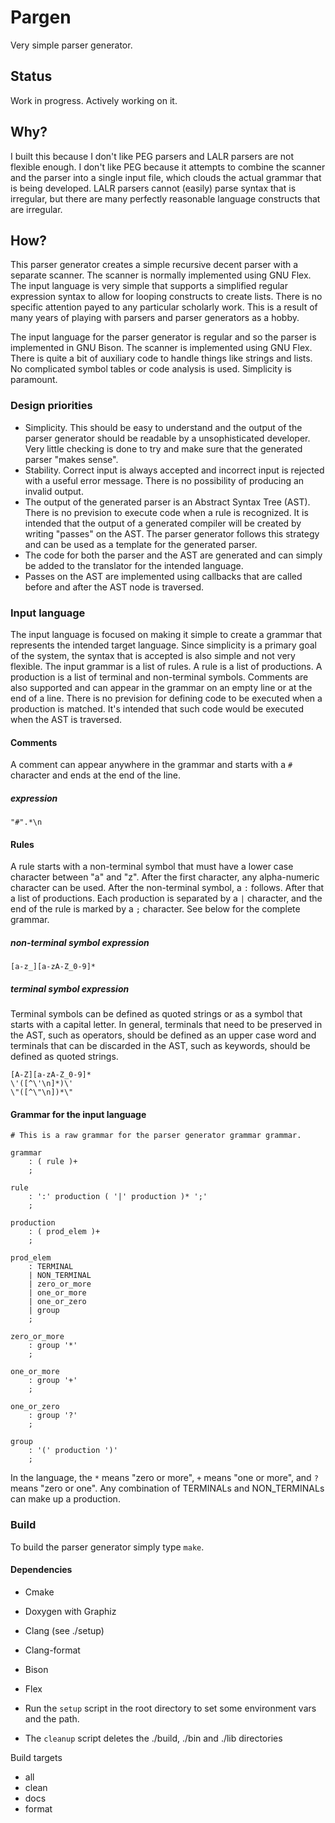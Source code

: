 # Pargen
Very simple parser generator. 

## Status

Work in progress. Actively working on it. 

## Why?

I built this because I don't like PEG parsers and LALR parsers are not flexible enough. I don't like PEG because it attempts to combine the scanner and the parser into a single input file, which clouds the actual grammar that is being developed. LALR parsers cannot (easily) parse syntax that is irregular, but there are many perfectly reasonable language constructs that are irregular. 

## How?

This parser generator creates a simple recursive decent parser with a separate scanner. The scanner is normally implemented using GNU Flex. The input language is very simple that supports a simplified regular expression syntax to allow for looping constructs to create lists. There is no specific attention payed to any particular scholarly work. This is a result of many years of playing with parsers and parser generators as a hobby.

The input language for the parser generator is regular and so the parser is implemented in GNU Bison. The scanner is implemented using GNU Flex. There is quite a bit of auxiliary code to handle things like strings and lists. No complicated symbol tables or code analysis is used. Simplicity is paramount. 

### Design priorities

* Simplicity. This should be easy to understand and the output of the parser generator should be readable by a unsophisticated developer. Very little checking is done to try and make sure that the generated parser "makes sense".
* Stability. Correct input is always accepted and incorrect input is rejected with a useful error message. There is no possibility of producing an invalid output.
* The output of the generated parser is an Abstract Syntax Tree (AST). There is no prevision to execute code when a rule is recognized. It is intended that the output of a generated compiler will be created by writing "passes" on the AST. The parser generator follows this strategy and can be used as a template for the generated parser.
* The code for both the parser and the AST are generated and can simply be added to the translator for the intended language. 
* Passes on the AST are implemented using callbacks that are called before and after the AST node is traversed.

### Input language

The input language is focused on making it simple to create a grammar that represents the intended target language. Since simplicity is a primary goal of the system, the syntax that is accepted is also simple and not very flexible.  The input grammar is a list of rules. A rule is a list of productions. A production is a list of terminal and non-terminal symbols. Comments are also supported and can appear in the grammar on an empty line or at the end of a line. There is no prevision for defining code to be executed when a production is matched. It's intended that such code would be executed when the AST is traversed.

#### Comments

A comment can appear anywhere in the grammar and starts with a ``#`` character and ends at the end of the line.

##### expression

```"#".*\n```

#### Rules

A rule starts with a non-terminal symbol that must have a lower case character between "a" and "z". After the first character, any alpha-numeric character can be used. After the non-terminal symbol, a ``:`` follows. After that a list of productions. Each production is separated by a ``|`` character, and the end of the rule is marked by a ``;`` character. See below for the complete grammar.

##### non-terminal symbol expression

```[a-z_][a-zA-Z_0-9]*```

##### terminal symbol expression

Terminal symbols can be defined as quoted strings or as a symbol that starts with a capital letter. In general, terminals that need to be preserved in the AST, such as operators, should be defined as an upper case word and terminals that can be discarded in the AST, such as keywords, should be defined as quoted strings.

```
[A-Z][a-zA-Z_0-9]*
\'([^\'\n]*)\'
\"([^\"\n])*\"
```

#### Grammar for the input language

```
# This is a raw grammar for the parser generator grammar grammar.

grammar
    : ( rule )+
    ;

rule
    : ':' production ( '|' production )* ';'
    ;

production
    : ( prod_elem )+
    ;

prod_elem
    : TERMINAL
    | NON_TERMINAL
    | zero_or_more
    | one_or_more
    | one_or_zero
    | group
    ;

zero_or_more
    : group '*'
    ;

one_or_more
    : group '+'
    ;

one_or_zero
    : group '?'
    ;

group
    : '(' production ')'
    ;

```

In the language, the ``*`` means "zero or more", ``+`` means "one or more", and ``?`` means "zero or one". Any combination of TERMINALs and NON_TERMINALs can make up a production.

### Build

To build the parser generator simply type ``make``. 
#### Dependencies

* Cmake
* Doxygen with Graphiz
* Clang (see ./setup)
* Clang-format
* Bison
* Flex

* Run the ``setup`` script in the root directory to set some environment vars and the path. 
* The ``cleanup`` script deletes the ./build, ./bin and ./lib directories

Build targets
* all
* clean
* docs
* format


